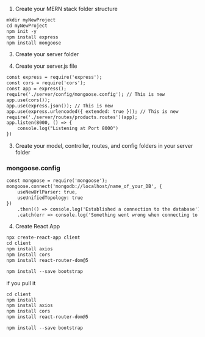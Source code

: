 1. Create your MERN stack folder structure

```md
mkdir myNewProject
cd myNewProject
npm init -y
npm install express
npm install mongoose
````
3. Create your server folder

2. Create your server.js file

```md
const express = require('express');
const cors = require('cors');
const app = express();
require('./server/config/mongoose.config'); // This is new
app.use(cors());
app.use(express.json()); // This is new
app.use(express.urlencoded({ extended: true })); // This is new
require('./server/routes/products.routes')(app);
app.listen(8000, () => {
    console.log("Listening at Port 8000")
})

````

3. Create your model, controller, routes, and config folders in your server folder
### mongoose.config

```md
const mongoose = require('mongoose');
mongoose.connect('mongodb://localhost/name_of_your_DB', {
    useNewUrlParser: true,
    useUnifiedTopology: true
})
    .then(() => console.log('Established a connection to the database'))
    .catch(err => console.log('Something went wrong when connecting to the database ', err));
````


4. Create React App
```md
npx create-react-app client
cd client
npm install axios
npm install cors
npm install react-router-dom@5

npm install --save bootstrap
````

if you pull it 
```md
cd client
npm install
npm install axios
npm install cors
npm install react-router-dom@5

npm install --save bootstrap
````
